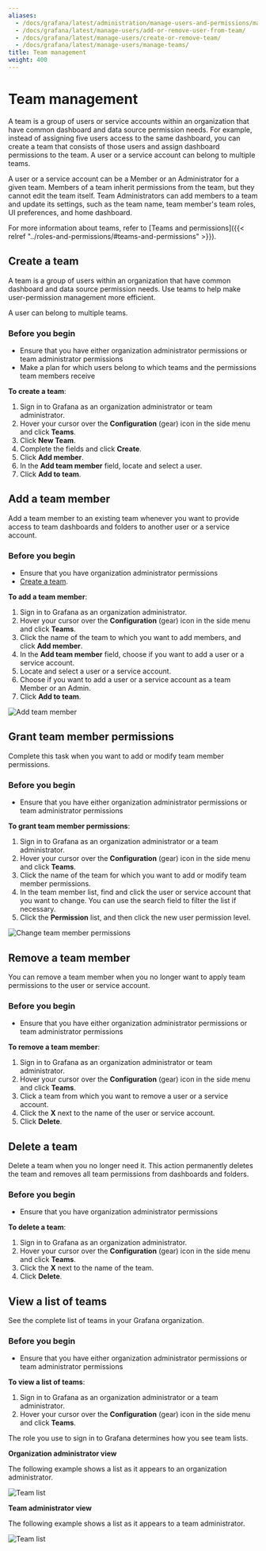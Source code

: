 ```yaml
---
aliases:
  - /docs/grafana/latest/administration/manage-users-and-permissions/manage-teams/
  - /docs/grafana/latest/manage-users/add-or-remove-user-from-team/
  - /docs/grafana/latest/manage-users/create-or-remove-team/
  - /docs/grafana/latest/manage-users/manage-teams/
title: Team management
weight: 400
---
```


# Team management

A team is a group of users or service accounts within an organization that have common dashboard and data source permission needs. For example, instead of assigning five users access to the same dashboard, you can create a team that consists of those users and assign dashboard permissions to the team. A user or a service account can belong to multiple teams.

A user or a service account can be a Member or an Administrator for a given team. Members of a team inherit permissions from the team, but they cannot edit the team itself. Team Administrators can add members to a team and update its settings, such as the team name, team member's team roles, UI preferences, and home dashboard.

For more information about teams, refer to [Teams and permissions]({{< relref "../roles-and-permissions/#teams-and-permissions" >}}).

## Create a team

A team is a group of users within an organization that have common dashboard and data source permission needs. Use teams to help make user-permission management more efficient.

A user can belong to multiple teams.

### Before you begin

- Ensure that you have either organization administrator permissions or team administrator permissions
- Make a plan for which users belong to which teams and the permissions team members receive

**To create a team**:

1. Sign in to Grafana as an organization administrator or team administrator.
1. Hover your cursor over the **Configuration** (gear) icon in the side menu and click **Teams**.
1. Click **New Team**.
1. Complete the fields and click **Create**.
1. Click **Add member**.
1. In the **Add team member** field, locate and select a user.
1. Click **Add to team**.

## Add a team member

Add a team member to an existing team whenever you want to provide access to team dashboards and folders to another user or a service account.

### Before you begin

- Ensure that you have organization administrator permissions
- [Create a team](#create-a-team).

**To add a team member**:

1. Sign in to Grafana as an organization administrator.
1. Hover your cursor over the **Configuration** (gear) icon in the side menu and click **Teams**.
1. Click the name of the team to which you want to add members, and click **Add member**.
1. In the **Add team member** field, choose if you want to add a user or a service account.
1. Locate and select a user or a service account.
1. Choose if you want to add a user or a service account as a team Member or an Admin.
1. Click **Add to team**.

![Add team member](/static/img/docs/manage-users/add-team-member-7-3.png)

## Grant team member permissions

Complete this task when you want to add or modify team member permissions.

### Before you begin

- Ensure that you have either organization administrator permissions or team administrator permissions

**To grant team member permissions**:

1. Sign in to Grafana as an organization administrator or a team administrator.
1. Hover your cursor over the **Configuration** (gear) icon in the side menu and click **Teams**.
1. Click the name of the team for which you want to add or modify team member permissions.
1. In the team member list, find and click the user or service account that you want to change. You can use the search field to filter the list if necessary.
1. Click the **Permission** list, and then click the new user permission level.

![Change team member permissions](/static/img/docs/manage-users/change-team-permissions-7-3.png)

## Remove a team member

You can remove a team member when you no longer want to apply team permissions to the user or service account.

### Before you begin

- Ensure that you have either organization administrator permissions or team administrator permissions

**To remove a team member**:

1. Sign in to Grafana as an organization administrator or team administrator.
1. Hover your cursor over the **Configuration** (gear) icon in the side menu and click **Teams**.
1. Click a team from which you want to remove a user or a service account.
1. Click the **X** next to the name of the user or service account.
1. Click **Delete**.

## Delete a team

Delete a team when you no longer need it. This action permanently deletes the team and removes all team permissions from dashboards and folders.

### Before you begin

- Ensure that you have organization administrator permissions

**To delete a team**:

1. Sign in to Grafana as an organization administrator.
1. Hover your cursor over the **Configuration** (gear) icon in the side menu and click **Teams**.
1. Click the **X** next to the name of the team.
1. Click **Delete**.

## View a list of teams

See the complete list of teams in your Grafana organization.

### Before you begin

- Ensure that you have either organization administrator permissions or team administrator permissions

**To view a list of teams**:

1. Sign in to Grafana as an organization administrator or a team administrator.
1. Hover your cursor over the **Configuration** (gear) icon in the side menu and click **Teams**.

The role you use to sign in to Grafana determines how you see team lists.

**Organization administrator view**

The following example shows a list as it appears to an organization administrator.

![Team list](/static/img/docs/manage-users/org-admin-team-list-7-3.png)

**Team administrator view**

The following example shows a list as it appears to a team administrator.

![Team list](/static/img/docs/manage-users/team-admin-team-list-7-3.png)

